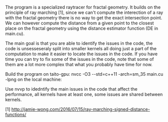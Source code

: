The program is a specialized raytracer for fractal geometry. It builds on the principle of ray marching [1], since we can't compute the interection of a ray with the fractal geometry there is no way to get the exact intersection point. We can however compute the distance from a given point to the closest place on the fractal geometry using the distance estimator function (DE in main.cu). 



The main goal is that you are able to identify the issues in the code, the code is unsesseseraly split into smaller kernels all doing just a part of the computation to make it easier to locate the issues in the code. If you have time you can try to fix some of the issues in the code, note that some of them are a lot more complex that what you probably have time for now.

Build the program 
    on taito-gpu: nvcc -O3 --std=c++11 -arch=sm_35 main.cu -lpng
    on the local machine:

Use nvvp to idedntify the main issues in the code that affect the performance, all kernels have at least one, some issues are shared between kernels.

[1] http://jamie-wong.com/2016/07/15/ray-marching-signed-distance-functions/